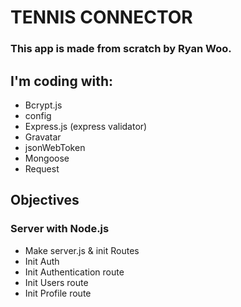 # TENNIS CONNECTOR

### This app is made from scratch by Ryan Woo.

## I'm coding with:

- Bcrypt.js
- config
- Express.js (express validator)
- Gravatar
- jsonWebToken
- Mongoose
- Request

## Objectives

### Server with Node.js

- Make server.js & init Routes
- Init Auth
- Init Authentication route
- Init Users route
- Init Profile route
